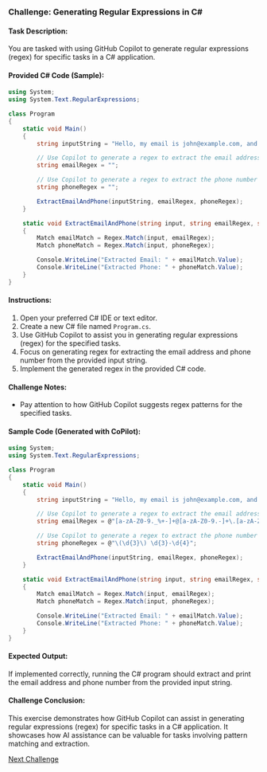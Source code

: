 ### Challenge: Generating Regular Expressions in C#

#### Task Description:

You are tasked with using GitHub Copilot to generate regular expressions (regex) for specific tasks in a C# application.

#### Provided C# Code (Sample):

```csharp
using System;
using System.Text.RegularExpressions;

class Program
{
    static void Main()
    {
        string inputString = "Hello, my email is john@example.com, and my phone number is (123) 456-7890.";

        // Use Copilot to generate a regex to extract the email address
        string emailRegex = "";

        // Use Copilot to generate a regex to extract the phone number
        string phoneRegex = "";

        ExtractEmailAndPhone(inputString, emailRegex, phoneRegex);
    }

    static void ExtractEmailAndPhone(string input, string emailRegex, string phoneRegex)
    {
        Match emailMatch = Regex.Match(input, emailRegex);
        Match phoneMatch = Regex.Match(input, phoneRegex);

        Console.WriteLine("Extracted Email: " + emailMatch.Value);
        Console.WriteLine("Extracted Phone: " + phoneMatch.Value);
    }
}
```

#### Instructions:

1. Open your preferred C# IDE or text editor.
2. Create a new C# file named `Program.cs`.
3. Use GitHub Copilot to assist you in generating regular expressions (regex) for the specified tasks.
4. Focus on generating regex for extracting the email address and phone number from the provided input string.
5. Implement the generated regex in the provided C# code.

#### Challenge Notes:

- Pay attention to how GitHub Copilot suggests regex patterns for the specified tasks.

#### Sample Code (Generated with CoPilot):

```csharp
using System;
using System.Text.RegularExpressions;

class Program
{
    static void Main()
    {
        string inputString = "Hello, my email is john@example.com, and my phone number is (123) 456-7890.";

        // Use Copilot to generate a regex to extract the email address
        string emailRegex = @"[a-zA-Z0-9._%+-]+@[a-zA-Z0-9.-]+\.[a-zA-Z]{2,}";

        // Use Copilot to generate a regex to extract the phone number
        string phoneRegex = @"\(\d{3}\) \d{3}-\d{4}";

        ExtractEmailAndPhone(inputString, emailRegex, phoneRegex);
    }

    static void ExtractEmailAndPhone(string input, string emailRegex, string phoneRegex)
    {
        Match emailMatch = Regex.Match(input, emailRegex);
        Match phoneMatch = Regex.Match(input, phoneRegex);

        Console.WriteLine("Extracted Email: " + emailMatch.Value);
        Console.WriteLine("Extracted Phone: " + phoneMatch.Value);
    }
}
```

#### Expected Output:

If implemented correctly, running the C# program should extract and print the email address and phone number from the provided input string.

#### Challenge Conclusion:

This exercise demonstrates how GitHub Copilot can assist in generating regular expressions (regex) for specific tasks in a C# application. It showcases how AI assistance can be valuable for tasks involving pattern matching and extraction.

[Next Challenge](12%20-%20Learning%20a%20new%20Language%20-%20Ruby.md)